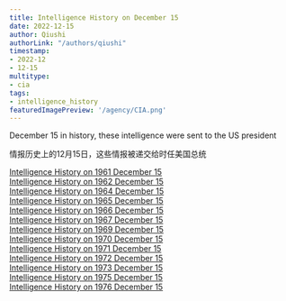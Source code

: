 ```yaml
---
title: Intelligence History on December 15
date: 2022-12-15
author: Qiushi 
authorLink: "/authors/qiushi"
timestamp: 
- 2022-12
- 12-15
multitype: 
- cia
tags: 
- intelligence_history
featuredImagePreview: '/agency/CIA.png'
---
```



December 15 in history, these intelligence were sent to the US president

情报历史上的12月15日，这些情报被递交给时任美国总统

<!--more-->







[Intelligence History on 1961 December 15](/dailybrief/1961-12-15)   
[Intelligence History on 1962 December 15](/dailybrief/1962-12-15)   
[Intelligence History on 1964 December 15](/dailybrief/1964-12-15)   
[Intelligence History on 1965 December 15](/dailybrief/1965-12-15)   
[Intelligence History on 1966 December 15](/dailybrief/1966-12-15)   
[Intelligence History on 1967 December 15](/dailybrief/1967-12-15)   
[Intelligence History on 1969 December 15](/dailybrief/1969-12-15)   
[Intelligence History on 1970 December 15](/dailybrief/1970-12-15)   
[Intelligence History on 1971 December 15](/dailybrief/1971-12-15)   
[Intelligence History on 1972 December 15](/dailybrief/1972-12-15)   
[Intelligence History on 1973 December 15](/dailybrief/1973-12-15)   
[Intelligence History on 1975 December 15](/dailybrief/1975-12-15)   
[Intelligence History on 1976 December 15](/dailybrief/1976-12-15)   
